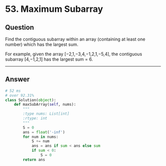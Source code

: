 # 53. Maximum Subarray

## Question


Find the contiguous subarray within an array (containing at least one number) which has the largest sum.

For example, given the array [−2,1,−3,4,−1,2,1,−5,4],
the contiguous subarray [4,−1,2,1] has the largest sum = 6.


----------------

## Answer

```python
# 52 ms
# over 92.31%
class Solution(object):
    def maxSubArray(self, nums):
        """
        :type nums: List[int]
        :rtype: int
        """
        S = 0
        ans = float('-inf')
        for num in nums:
            S += num
            ans = ans if sum < ans else sum
            if sum < 0:
                S = 0
        return ans
```